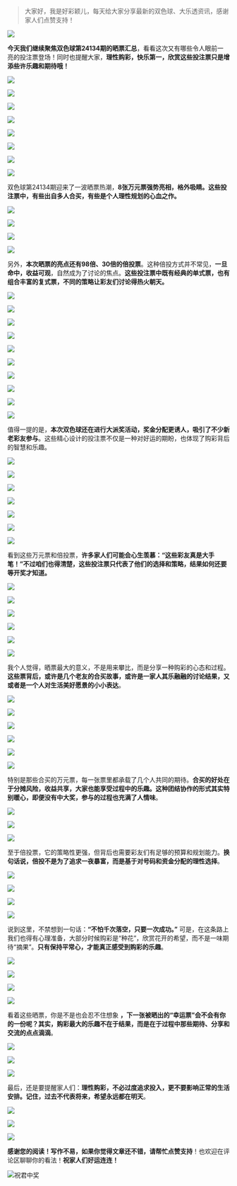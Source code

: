> 大家好，我是好彩颖儿，每天给大家分享最新的双色球、大乐透资讯，感谢家人们点赞支持！

![](https://cdn.jsdelivr.net/gh/wangwenjie1314/PicCDN/2024-7-11/1720660897499-image.png)


**今天我们继续聚焦双色球第24134期的晒票汇总**，看看这次又有哪些令人眼前一亮的投注票登场！同时也提醒大家，**理性购彩，快乐第一，欣赏这些投注票只是增添些许乐趣和期待哦！**  

![](https://cdn.jsdelivr.net/gh/wangwenjie1314/PicCDN/2024-11-21/1732167715605-image.png)


![](https://cdn.jsdelivr.net/gh/wangwenjie1314/PicCDN/2024-11-21/1732174687737-image.png)


![](https://cdn.jsdelivr.net/gh/wangwenjie1314/PicCDN/2024-11-21/1732168003026-image.png)

![](https://cdn.jsdelivr.net/gh/wangwenjie1314/PicCDN/2024-11-21/1732167973669-image.png)


![](https://cdn.jsdelivr.net/gh/wangwenjie1314/PicCDN/2024-11-21/1732174915450-image.png)

![](https://cdn.jsdelivr.net/gh/wangwenjie1314/PicCDN/2024-11-21/1732168018338-image.png)

![](https://cdn.jsdelivr.net/gh/wangwenjie1314/PicCDN/2024-11-21/1732168012325-image.png)

![](https://cdn.jsdelivr.net/gh/wangwenjie1314/PicCDN/2024-11-21/1732168026268-image.png)


双色球第24134期迎来了一波晒票热潮，**8张万元票强势亮相，格外吸睛。这些投注票中，有些出自多人合买，有些是个人理性规划的心血之作。**  

![](https://cdn.jsdelivr.net/gh/wangwenjie1314/PicCDN/2024-11-21/1732174932083-image.png)

![](https://cdn.jsdelivr.net/gh/wangwenjie1314/PicCDN/2024-11-21/1732174398061-image.png)

![](https://cdn.jsdelivr.net/gh/wangwenjie1314/PicCDN/2024-11-21/1732168035810-image.png)


![](https://cdn.jsdelivr.net/gh/wangwenjie1314/PicCDN/2024-11-21/1732175790506-image.png)


另外，**本次晒票的亮点还有98倍、30倍的倍投票**。这种倍投方式并不常见，**一旦命中，收益可观**，自然成为了讨论的焦点。**这些投注票中既有经典的单式票，也有组合丰富的复式票，不同的策略让彩友们讨论得热火朝天。**  



![](https://cdn.jsdelivr.net/gh/wangwenjie1314/PicCDN/2024-11-21/1732168102205-image.png)

![](https://cdn.jsdelivr.net/gh/wangwenjie1314/PicCDN/2024-11-21/1732168095064-image.png)

![](https://cdn.jsdelivr.net/gh/wangwenjie1314/PicCDN/2024-11-21/1732168086434-image.png)

![](https://cdn.jsdelivr.net/gh/wangwenjie1314/PicCDN/2024-11-21/1732168116779-image.png)

![](https://cdn.jsdelivr.net/gh/wangwenjie1314/PicCDN/2024-11-21/1732168111040-image.png)


![](https://cdn.jsdelivr.net/gh/wangwenjie1314/PicCDN/2024-11-21/1732167722860-image.png)

![](https://cdn.jsdelivr.net/gh/wangwenjie1314/PicCDN/2024-11-21/1732168125007-image.png)

![](https://cdn.jsdelivr.net/gh/wangwenjie1314/PicCDN/2024-11-21/1732168060123-image.png)


![](https://cdn.jsdelivr.net/gh/wangwenjie1314/PicCDN/2024-11-21/1732168068972-image.png)


![](https://cdn.jsdelivr.net/gh/wangwenjie1314/PicCDN/2024-11-21/1732168078664-image.png)


值得一提的是，**本次双色球还在进行大派奖活动，奖金分配更诱人，吸引了不少新老彩友参与**。这些精心设计的投注票不仅是一种对好运的期盼，也体现了购彩背后的智慧和乐趣。  



![](https://cdn.jsdelivr.net/gh/wangwenjie1314/PicCDN/2024-11-21/1732168144692-image.png)

![](https://cdn.jsdelivr.net/gh/wangwenjie1314/PicCDN/2024-11-21/1732168139018-image.png)

![](https://cdn.jsdelivr.net/gh/wangwenjie1314/PicCDN/2024-11-21/1732168132433-image.png)


![](https://cdn.jsdelivr.net/gh/wangwenjie1314/PicCDN/2024-11-21/1732168173724-image.png)

![](https://cdn.jsdelivr.net/gh/wangwenjie1314/PicCDN/2024-11-21/1732168163424-image.png)

![](https://cdn.jsdelivr.net/gh/wangwenjie1314/PicCDN/2024-11-21/1732168158018-image.png)

![](https://cdn.jsdelivr.net/gh/wangwenjie1314/PicCDN/2024-11-21/1732168152977-image.png)

看到这些万元票和倍投票，**许多家人们可能会心生羡慕：“这些彩友真是大手笔！”不过咱们也得清楚，这些投注票只代表了他们的选择和策略，结果如何还要等开奖才知道。**  


![](https://cdn.jsdelivr.net/gh/wangwenjie1314/PicCDN/2024-11-21/1732168202494-image.png)

![](https://cdn.jsdelivr.net/gh/wangwenjie1314/PicCDN/2024-11-21/1732168196506-image.png)

![](https://cdn.jsdelivr.net/gh/wangwenjie1314/PicCDN/2024-11-21/1732168189312-image.png)

![](https://cdn.jsdelivr.net/gh/wangwenjie1314/PicCDN/2024-11-21/1732168181041-image.png)

![](https://cdn.jsdelivr.net/gh/wangwenjie1314/PicCDN/2024-11-21/1732168215599-image.png)

![](https://cdn.jsdelivr.net/gh/wangwenjie1314/PicCDN/2024-11-21/1732168209162-image.png)


我个人觉得，晒票最大的意义，不是用来攀比，而是分享一种购彩的心态和过程。**这些票背后，或许是几个老友的合买故事，或许是一家人其乐融融的讨论结果，又或者是一个人对生活美好愿景的小小表达**。  


![](https://cdn.jsdelivr.net/gh/wangwenjie1314/PicCDN/2024-11-21/1732168251740-image.png)

![](https://cdn.jsdelivr.net/gh/wangwenjie1314/PicCDN/2024-11-21/1732168246374-image.png)

![](https://cdn.jsdelivr.net/gh/wangwenjie1314/PicCDN/2024-11-21/1732168240846-image.png)

![](https://cdn.jsdelivr.net/gh/wangwenjie1314/PicCDN/2024-11-21/1732168234962-image.png)

![](https://cdn.jsdelivr.net/gh/wangwenjie1314/PicCDN/2024-11-21/1732168229189-image.png)

![](https://cdn.jsdelivr.net/gh/wangwenjie1314/PicCDN/2024-11-21/1732168223596-image.png)

特别是那些合买的万元票，每一张票里都承载了几个人共同的期待。**合买的好处在于分摊风险，收益共享，大家也能享受过程中的乐趣。这种团结协作的形式其实特别暖心，即便没有中大奖，参与的过程也充满了人情味**。 


![](https://cdn.jsdelivr.net/gh/wangwenjie1314/PicCDN/2024-11-21/1732168258874-image.png)


![](https://cdn.jsdelivr.net/gh/wangwenjie1314/PicCDN/2024-11-21/1732168266672-image.png)


![](https://cdn.jsdelivr.net/gh/wangwenjie1314/PicCDN/2024-11-21/1732168274573-image.png)


至于倍投票，它的策略性更强，但背后也需要彩友们有足够的预算和规划能力。**换句话说，倍投不是为了追求一夜暴富，而是基于对号码和资金分配的理性选择**。  


![](https://cdn.jsdelivr.net/gh/wangwenjie1314/PicCDN/2024-11-21/1732168283684-image.png)


![](https://cdn.jsdelivr.net/gh/wangwenjie1314/PicCDN/2024-11-21/1732168291748-image.png)


![](https://cdn.jsdelivr.net/gh/wangwenjie1314/PicCDN/2024-11-21/1732168298879-image.png)


![](https://cdn.jsdelivr.net/gh/wangwenjie1314/PicCDN/2024-11-21/1732168310224-image.png)


说到这里，不禁想到一句话：**“不怕千次落空，只要一次成功。”** 可是，在这条路上我们也得有心理准备，大部分时候购彩是“种花”，欣赏花开的希望，而不是一味期待“摘果”。**只有保持平常心，才能真正感受到购彩的乐趣**。  


![](https://cdn.jsdelivr.net/gh/wangwenjie1314/PicCDN/2024-11-21/1732176078034-image.png)

![](https://cdn.jsdelivr.net/gh/wangwenjie1314/PicCDN/2024-11-21/1732176072083-image.png)

![](https://cdn.jsdelivr.net/gh/wangwenjie1314/PicCDN/2024-11-21/1732176065993-image.png)

![](https://cdn.jsdelivr.net/gh/wangwenjie1314/PicCDN/2024-11-21/1732176058172-image.png)


看着这些晒票，你是不是也会忍不住想象 **，下一张被晒出的“幸运票”会不会有你的一份呢？其实，购彩最大的乐趣不在于结果，而是在于过程中那些期待、分享和交流的点点滴滴**。  


![](https://cdn.jsdelivr.net/gh/wangwenjie1314/PicCDN/2024-11-21/1732176028350-image.png)

![](https://cdn.jsdelivr.net/gh/wangwenjie1314/PicCDN/2024-11-21/1732175988641-image.png)

![](https://cdn.jsdelivr.net/gh/wangwenjie1314/PicCDN/2024-11-21/1732175962441-image.png)


最后，还是要提醒家人们：**理性购彩，不必过度追求投入，更不要影响正常的生活安排。记住，过去不代表将来，希望永远都在明天**。 

![](https://cdn.jsdelivr.net/gh/wangwenjie1314/PicCDN/2024-11-21/1732168322403-image.png)


![](https://cdn.jsdelivr.net/gh/wangwenjie1314/PicCDN/2024-11-21/1732167735838-image.png)


![](https://cdn.jsdelivr.net/gh/wangwenjie1314/PicCDN/2024-11-21/1732175740509-image.png)


**感谢您的阅读！写作不易，如果你觉得文章还不错，请帮忙点赞支持**！也欢迎在评论区聊聊你的看法！**祝家人们好运连连！**

![祝君中奖](https://cdn.jsdelivr.net/gh/wangwenjie1314/PicCDN/2024-8-16/1723793009293-image.png)
